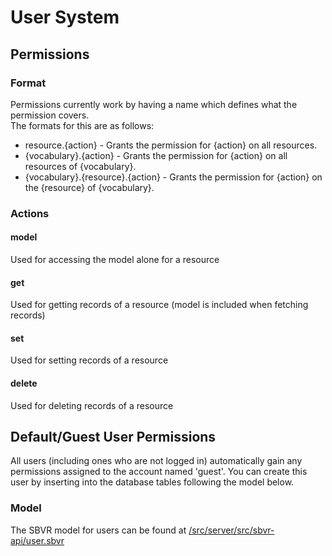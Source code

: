 # User System

## Permissions

### Format
Permissions currently work by having a name which defines what the permission covers.  
The formats for this are as follows:

* resource.{action} - Grants the permission for {action} on all resources.
* {vocabulary}.{action} - Grants the permission for {action} on all resources of {vocabulary}.
* {vocabulary}.{resource}.{action} - Grants the permission for {action} on the {resource} of {vocabulary}.

### Actions
#### model
Used for accessing the model alone for a resource
#### get
Used for getting records of a resource (model is included when fetching records)
#### set
Used for setting records of a resource
#### delete
Used for deleting records of a resource

## Default/Guest User Permissions
All users (including ones who are not logged in) automatically gain any permissions assigned to the account named 'guest'.  You can create this user by inserting into the database tables following the model below.

### Model
The SBVR model for users can be found at [/src/server/src/sbvr-api/user.sbvr](../src/server/src/sbvr-api/user.sbvr)